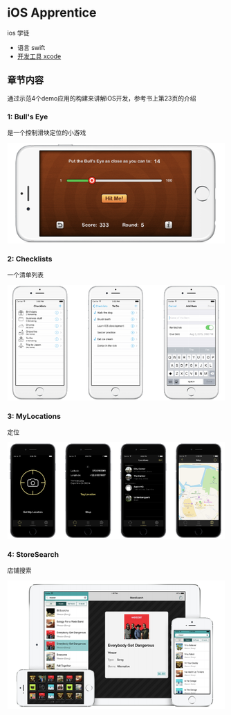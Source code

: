 # iOS Apprentice

ios 学徒

- 语言 swift
- [开发工具 xcode](./use_xcode.md)

## 章节内容

通过示范4个demo应用的构建来讲解iOS开发，参考书上第23页的介绍

### 1: Bull's Eye

是一个控制滑块定位的小游戏

![bullseye](./images/BullsEye.png)

### 2: Checklists

一个清单列表

![checklists](./images/checklists.png)

### 3: MyLocations

定位

![MyLocations](./images/MyLocations.png)

### 4: StoreSearch

店铺搜索

![StoreSearch](./StoreSearch.png)
